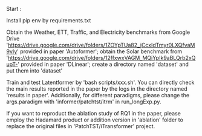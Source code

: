 Start :

Install pip env by requirements.txt

Obtain the Weather, ETT, Traffic, and Electricity benchmarks from Google Drive 'https://drive.google.com/drive/folders/1ZOYpTUa82_jCcxIdTmyr0LXQfvaM9vIy' provided in paper 'Autoformer'; obtain the Solar benchmark from 'https://drive.google.com/drive/folders/12ffxwxVAGM_MQiYpIk9aBLQrb2xQupT-' provided in paper 'DLinear'; create a directory named 'dataset' and put them into 'dataset'

Train and test Latentformer by 'bash scripts/xxx.sh'. You can directly check the main results reported in the paper by the logs in the directory named 'results in paper'. Additionally, for different paradigms, please change the args.paradigm with 'informer/patchtst/itrm' in run_longExp.py.

If you want to reproduct the ablation study of  RQ1 in the paper, please employ the Hadamard product or addition version in 'ablation' folder to replace the original files in 'PatchTST/iTransformer' project.
